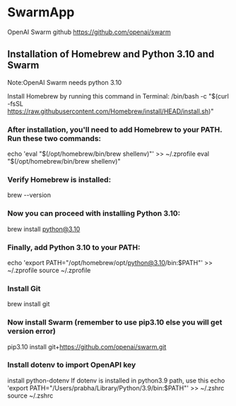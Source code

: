 # SwarmApp
OpenAI Swarm github https://github.com/openai/swarm

## Installation of Homebrew and Python 3.10 and Swarm
Note:OpenAI Swarm needs python 3.10

Install Homebrew by running this command in Terminal:
/bin/bash -c "$(curl -fsSL https://raw.githubusercontent.com/Homebrew/install/HEAD/install.sh)"

### After installation, you'll need to add Homebrew to your PATH. Run these two commands:
echo 'eval "$(/opt/homebrew/bin/brew shellenv)"' >> ~/.zprofile
eval "$(/opt/homebrew/bin/brew shellenv)"

### Verify Homebrew is installed:
brew --version

### Now you can proceed with installing Python 3.10:
brew install python@3.10

### Finally, add Python 3.10 to your PATH:
echo 'export PATH="/opt/homebrew/opt/python@3.10/bin:$PATH"' >> ~/.zprofile
source ~/.zprofile

### Install Git
brew install git

### Now install Swarm (remember to use pip3.10 else you will get version error)
pip3.10 install git+https://github.com/openai/swarm.git

### Install dotenv to import OpenAPI key
install python-dotenv
If dotenv is installed in python3.9 path, use this 
echo 'export PATH="/Users/prabha/Library/Python/3.9/bin:$PATH"' >> ~/.zshrc
source ~/.zshrc

